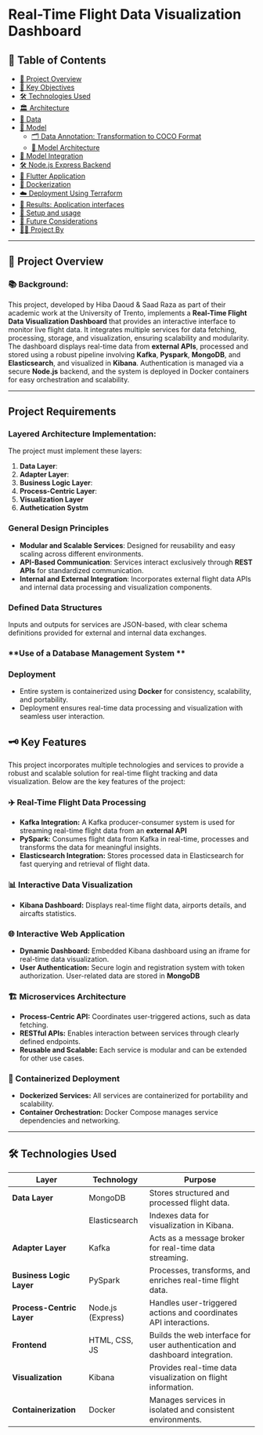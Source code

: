 #  **Real-Time Flight Data Visualization Dashboard** 

## 📖 **Table of Contents**
- [📌 Project Overview](#-project-overview)
- [🔑 Key Objectives](#-key-objectives)
- [🛠️ Technologies Used](#-technologies-used)
- [🏛️ Architecture](#-architecture)
- [📜 Data](#-data)
- [🧠 Model](#-model)
   - [🗂️ Data Annotation: Transformation to COCO Format](#️-data-annotation-transformation-to-coco-format)
   - [🧠 Model Architecture](#-model-architecture)
- [🔗 Model Integration](#-model-integration) 
- [🛠️ Node.js Express Backend](#️-nodejs-express-backend)
- [📱 Flutter Application](#️-flutter_application)
- [🐳 Dockerization](#-dockerization)  
- [☁️ Deployment Using Terraform](#-deployment-using-terraform)
- [📱 Results: Application interfaces](#-results-application-interfaces)
- [🔧 Setup and usage](#-setup-and-usage)
- [🔮 Future Considerations](#-future-considerations)
- [👨‍💻 Project By](#-project-by)

---

## 📌 Project Overview  

### 📚 Background:
This project, developed by Hiba Daoud & Saad Raza as part of their academic work at the University of Trento, implements a **Real-Time Flight Data Visualization Dashboard** that provides an interactive interface to monitor live flight data. It integrates multiple services for data fetching, processing, storage, and visualization, ensuring scalability and modularity. The dashboard displays real-time data from **external APIs**, processed and stored using a robust pipeline involving **Kafka**, **Pyspark**, **MongoDB**, and **Elasticsearch**, and visualized in **Kibana**. Authentication is managed via a secure **Node.js** backend, and the system is deployed in Docker containers for easy orchestration and scalability.

---

## **Project Requirements**

### **Layered Architecture Implementation**:
The project must implement these layers: 
1. **Data Layer**:    
2. **Adapter Layer**:   
3. **Business Logic Layer**:   
4. **Process-Centric Layer**:
5. **Visualization Layer**
6. **Authetication Systm**

### **General Design Principles**
- **Modular and Scalable Services**: Designed for reusability and easy scaling across different environments.  
- **API-Based Communication**: Services interact exclusively through **REST APIs** for standardized communication.  
- **Internal and External Integration**: Incorporates external flight data APIs and internal data processing and visualization components.  

### **Defined Data Structures**
Inputs and outputs for services are JSON-based, with clear schema definitions provided for external and internal data exchanges.

### **Use of a Database  Management  System **

### **Deployment**
- Entire system is containerized using **Docker** for consistency, scalability, and portability.
- Deployment ensures real-time data processing and visualization with seamless user interaction.


## 🗝️ Key Features

This project incorporates multiple technologies and services to provide a robust and scalable solution for real-time flight tracking and data visualization. Below are the key features of the project:

### ✈️ Real-Time Flight Data Processing
- **Kafka Integration:** A Kafka producer-consumer system is used for streaming real-time flight data from an **external API**
- **PySpark:** Consumes flight data from Kafka in real-time, processes and transforms the data for meaningful insights.
- **Elasticsearch Integration:** Stores processed data in Elasticsearch for fast querying and retrieval of flight data.

### 📊 Interactive Data Visualization
- **Kibana Dashboard:** Displays real-time flight data, airports details, and aircafts statistics.

### 🌐 Interactive Web Application 
- **Dynamic Dashboard:** Embedded Kibana dashboard using an iframe for real-time data visualization.
- **User Authentication:** Secure login and registration system with token authorization. User-related data are stored in **MongoDB**

### 🏗️ Microservices Architecture 
- **Process-Centric API:** Coordinates user-triggered actions, such as data fetching.
- **RESTful APIs:** Enables interaction between services through clearly defined endpoints.
- **Reusable and Scalable:** Each service is modular and can be extended for other use cases.

### 🐳 Containerized Deployment
- **Dockerized Services:** All services are containerized for portability and scalability.
- **Container Orchestration:** Docker Compose manages service dependencies and networking.

---

## 🛠️ **Technologies Used**

| **Layer**                | **Technology**        | **Purpose**                                                                 |
|--------------------------|-----------------------|-----------------------------------------------------------------------------|
| **Data Layer**           | MongoDB              | Stores structured and processed flight data.                               |
|                          | Elasticsearch        | Indexes data for visualization in Kibana.                                 |
| **Adapter Layer**        | Kafka                | Acts as a message broker for real-time data streaming.                     |
| **Business Logic Layer** | PySpark              | Processes, transforms, and enriches real-time flight data.                 |
| **Process-Centric Layer**| Node.js (Express)    | Handles user-triggered actions and coordinates API interactions.           |
| **Frontend**             | HTML, CSS, JS        | Builds the web interface for user authentication and dashboard integration.|
| **Visualization**        | Kibana               | Provides real-time data visualization on flight information.               |
| **Containerization**     | Docker               | Manages services in isolated and consistent environments.                  |
